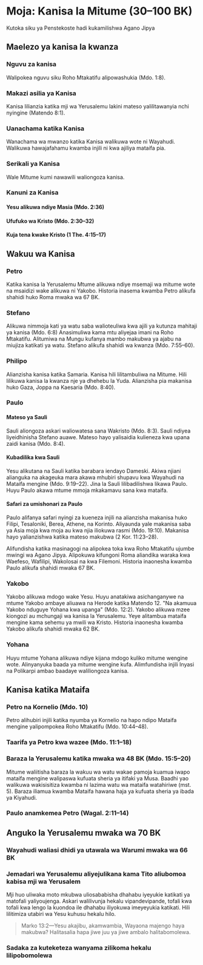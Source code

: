 # Moja: Kanisa la Mitume (30–100 BK)

Kutoka siku ya Penstekoste hadi kukamilishwa Agano Jipya

## Maelezo ya kanisa la kwanza

### Nguvu za kanisa

Walipokea nguvu siku Roho Mtakatifu alipowashukia (Mdo. 1:8).

### Makazi asilia ya Kanisa

Kanisa lilianzia katika mji wa Yerusalemu lakini mateso yalilitawanyia nchi nyingine (Matendo 8:1).

### Uanachama katika Kanisa

Wanachama wa mwanzo katika Kanisa walikuwa wote ni Wayahudi. Walikuwa hawajafahamu kwamba injili ni kwa ajiliya mataifa pia.

### Serikali ya Kanisa

Wale Mitume kumi nawawili waliongoza kanisa.

### Kanuni za Kanisa

#### Yesu alikuwa ndiye Masia (Mdo. 2:36)

#### Ufufuko wa Kristo (Mdo. 2:30–32)

#### Kuja tena kwake Kristo (1 The. 4:15–17)

## Wakuu wa Kanisa

### Petro

Katika kanisa la Yerusalemu Mtume alikuwa ndiye msemaji wa mitume wote na msaidizi wake alikuwa ni Yakobo. Historia inasema kwamba Petro alikufa shahidi huko Roma mwaka wa 67 BK.

### Stefano

Alikuwa nimmoja kati ya watu saba walioteuliwa kwa ajili ya kutunza mahitaji ya kanisa (Mdo. 6:8) Anasimuliwa kama mtu aliyejaa imani na Roho Mtakatifu. Alitumiwa na Mungu kufanya mambo makubwa ya ajabu na miujiza katikati ya watu. Stefano alikufa shahidi wa kwanza (Mdo. 7:55–60).

### Philipo

Alianzisha kanisa katika Samaria. Kanisa hili lilitambuliwa na Mitume. Hili lilikuwa kanisa la kwanza nje ya dhehebu la Yuda. Alianzisha pia makanisa huko Gaza, Joppa na Kaesaria (Mdo. 8:40).

### Paulo

#### Mateso ya Sauli

Sauli aliongoza askari waliowatesa sana Wakristo (Mdo. 8:3). Sauli ndiyea liyeidhinisha Stefano auawe. Mateso hayo yalisaidia kulieneza kwa upana zaidi kanisa (Mdo. 8:4).

#### Kubadilika kwa Sauli

Yesu alikutana na Sauli katika barabara iendayo Dameski. Akiwa njiani alianguka na akageuka mara akawa mhubiri shupavu kwa Wayahudi na Mataifa mengine (Mdo. 9:19–22). Jina la Sauli lilibadilishwa likawa Paulo. Huyu Paulo akawa mtume mmoja mkakamavu sana kwa mataifa.

#### Safari za umishonari za Paulo

Paulo alifanya safari nyingi za kueneza injili na alianzisha makanisa huko Filipi, Tesaloniki, Berea, Athene, na Korinto. Aliyaunda yale makanisa saba ya Asia moja kwa moja au kwa njia iliokuwa rasmi (Mdo. 19:10). Makanisa hayo yalianzishwa katika mateso makubwa (2 Kor. 11:23–28).

Alifundisha katika masinagogi na alipokea toka kwa Roho Mtakatifu ujumbe mwingi wa Agano Jipya. Alipokuwa kifungoni Roma aliandika waraka kwa Waefeso, Wafilipi, Wakolosai na kwa Filemoni. Historia inaonesha kwamba Paulo alikufa shahidi mwaka 67 BK.

### Yakobo

Yakobo alikuwa mdogo wake Yesu. Huyu anatakiwa asichanganywe na mtume Yakobo ambaye aliuawa na Herode katika Matendo 12. "Na akamuua Yakobo nduguye Yohana kwa upanga" (Mdo. 12:2). Yakobo alikuwa mzee kiongozi au mchungaji wa kanisa la Yerusalemu. Yeye alitambua mataifa mengine kama sehemu ya mwili wa Kristo. Historia inaonesha kwamba Yakobo alikufa shahidi mwaka 62 BK.

### Yohana

Huyu mtume Yohana alikuwa ndiye kijana mdogo kuliko mitume wengine wote. Alinyanyuka baada ya mitume wengine kufa. Alimfundisha injili Inyasi na Polikarpi ambao baadaye waliliongoza kanisa.

## Kanisa katika Mataifa

### Petro na Kornelio (Mdo. 10)

Petro alihubiri injili katika nyumba ya Kornelio na hapo ndipo Mataifa mengine yalipompokea Roho Mtakatifu (Mdo. 10:44–48).

### Taarifa ya Petro kwa wazee (Mdo. 11:1–18)

### Baraza la Yerusalemu katika mwaka wa 48 BK (Mdo. 15:5–20)

Mitume waliitisha baraza la wakuu wa watu wakae pamoja kuamua iwapo mataifa mengine walipaswa kufuata sheria ya itifaki ya Musa. Baadhi yao walikuwa wakisisitiza kwamba ni lazima watu wa mataifa watahiriwe (mst. 5). Baraza iliamua kwamba Mataifa hawana haja ya kufuata sheria ya ibada ya Kiyahudi.

### Paulo anamkemea Petro (Wagal. 2:11–14)

## Anguko la Yerusalemu mwaka wa 70 BK

### Wayahudi waliasi dhidi ya utawala wa Warumi mwaka wa 66 BK

### Jemadari wa Yerusalemu aliyejulikana kama Tito aliubomoa kabisa mji wa Yerusalem

Mji huo uliwaka moto mkubwa uliosababisha dhahabu iyeyukie katikati ya matofali yaliyoujenga. Askari walilivunja hekalu vipandevipande, tofali kwa tofali kwa lengo la kuondoa ile dhahabu iliyokuwa imeyeyukia katikati. Hili lilitimiza utabiri wa Yesu kuhusu hekalu hilo.

> Marko 13:2&mdash;Yesu akajibu, akamwambia, Wayaona majengo haya makubwa? Halitasalia hapa jiwe juu ya jiwe ambalo halitabomolewa.

### Sadaka za kuteketeza wanyama zilikoma hekalu lilipobomolewa
